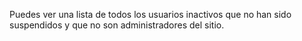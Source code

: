 Puedes ver una lista de todos los usuarios inactivos que no han sido suspendidos y que no son administradores del sitio.
